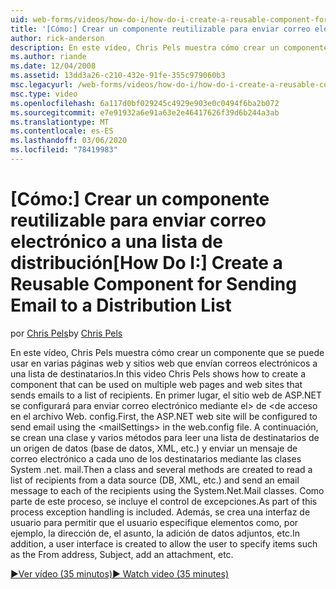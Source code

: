 ```yaml
---
uid: web-forms/videos/how-do-i/how-do-i-create-a-reusable-component-for-sending-email-to-a-distribution-list
title: '[Cómo:] Crear un componente reutilizable para enviar correo electrónico a una lista de distribución | Microsoft Docs'
author: rick-anderson
description: En este vídeo, Chris Pels muestra cómo crear un componente que se puede usar en varias páginas web y sitios web que envían correos electrónicos a una lista de destinatarios. Firs...
ms.author: riande
ms.date: 12/04/2008
ms.assetid: 13dd3a26-c210-432e-91fe-355c979060b3
msc.legacyurl: /web-forms/videos/how-do-i/how-do-i-create-a-reusable-component-for-sending-email-to-a-distribution-list
msc.type: video
ms.openlocfilehash: 6a117d0bf029245c4929e903e0c0494f6ba2b072
ms.sourcegitcommit: e7e91932a6e91a63e2e46417626f39d6b244a3ab
ms.translationtype: MT
ms.contentlocale: es-ES
ms.lasthandoff: 03/06/2020
ms.locfileid: "78419983"
---
```

# <a name="how-do-i-create-a-reusable-component-for-sending-email-to-a-distribution-list"></a><span data-ttu-id="821f9-104">[Cómo:] Crear un componente reutilizable para enviar correo electrónico a una lista de distribución</span><span class="sxs-lookup"><span data-stu-id="821f9-104">[How Do I:] Create a Reusable Component for Sending Email to a Distribution List</span></span>

<span data-ttu-id="821f9-105">por [Chris Pels](https://twitter.com/chrispels)</span><span class="sxs-lookup"><span data-stu-id="821f9-105">by [Chris Pels](https://twitter.com/chrispels)</span></span>

<span data-ttu-id="821f9-106">En este vídeo, Chris Pels muestra cómo crear un componente que se puede usar en varias páginas web y sitios web que envían correos electrónicos a una lista de destinatarios.</span><span class="sxs-lookup"><span data-stu-id="821f9-106">In this video Chris Pels shows how to create a component that can be used on multiple web pages and web sites that sends emails to a list of recipients.</span></span> <span data-ttu-id="821f9-107">En primer lugar, el sitio web de ASP.NET se configurará para enviar correo electrónico mediante el&gt; de &lt;de acceso en el archivo Web. config.</span><span class="sxs-lookup"><span data-stu-id="821f9-107">First, the ASP.NET web site will be configured to send email using the &lt;mailSettings&gt; in the web.config file.</span></span> <span data-ttu-id="821f9-108">A continuación, se crean una clase y varios métodos para leer una lista de destinatarios de un origen de datos (base de datos, XML, etc.) y enviar un mensaje de correo electrónico a cada uno de los destinatarios mediante las clases System .net. mail.</span><span class="sxs-lookup"><span data-stu-id="821f9-108">Then a class and several methods are created to read a list of recipients from a data source (DB, XML, etc.) and send an email message to each of the recipients using the System.Net.Mail classes.</span></span> <span data-ttu-id="821f9-109">Como parte de este proceso, se incluye el control de excepciones.</span><span class="sxs-lookup"><span data-stu-id="821f9-109">As part of this process exception handling is included.</span></span> <span data-ttu-id="821f9-110">Además, se crea una interfaz de usuario para permitir que el usuario especifique elementos como, por ejemplo, la dirección de, el asunto, la adición de datos adjuntos, etc.</span><span class="sxs-lookup"><span data-stu-id="821f9-110">In addition, a user interface is created to allow the user to specify items such as the From address, Subject, add an attachment, etc.</span></span>

[<span data-ttu-id="821f9-111">&#9654;Ver vídeo (35 minutos)</span><span class="sxs-lookup"><span data-stu-id="821f9-111">&#9654; Watch video (35 minutes)</span></span>](https://channel9.msdn.com/Blogs/ASP-NET-Site-Videos/how-do-i-create-a-reusable-component-for-sending-email-to-a-distribution-list)
